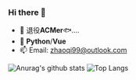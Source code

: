 ### Hi there 👋

- 🔭 退役**ACMer**🐟....
- 🌱 **Python**/**Vue**
- 📫 Email: [zhaoqi99@outlook.com](mailto:zhaoqi99@outlook.com)

![Anurag's github stats](https://github-readme-stats.vercel.app/api?username=zhaoqi99&show_icons=true&count_private=true&theme=buefy)
![Top Langs](https://github-readme-stats.vercel.app/api/top-langs/?username=zhaoqi99&layout=compact&theme=buefy)
